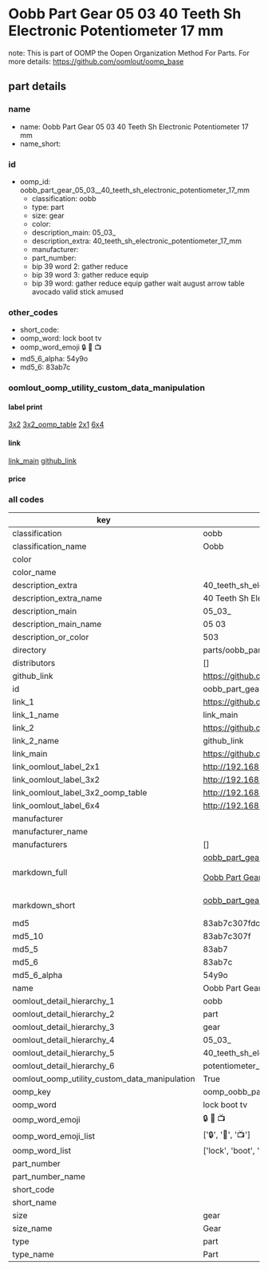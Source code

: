 # Oobb Part Gear 05 03  40 Teeth Sh Electronic Potentiometer 17 mm  

note: This is part of OOMP the Oopen Organization Method For Parts. For more details: https://github.com/oomlout/oomp_base

##  part details





### name
* name: Oobb Part Gear 05 03  40 Teeth Sh Electronic Potentiometer 17 mm
* name_short: 
### id
* oomp_id: oobb_part_gear_05_03__40_teeth_sh_electronic_potentiometer_17_mm
  * classification: oobb
  * type: part
  * size: gear
  * color: 
  * description_main: 05_03_
  * description_extra: 40_teeth_sh_electronic_potentiometer_17_mm
  * manufacturer: 
  * part_number: 
  * bip 39 word 2: gather reduce
  * bip 39 word 3: gather reduce equip
  * bip 39 word: gather reduce equip gather wait august arrow table avocado valid stick amused

### other_codes
* short_code: 
* oomp_word: lock boot tv
* oomp_word_emoji :lock: :boot: :tv:
* md5_6_alpha: 54y9o
* md5_6: 83ab7c






### oomlout_oomp_utility_custom_data_manipulation
#### label print
[3x2](http://192.168.1.245:1112/?label=oomp%2054y9o)
[3x2_oomp_table](http://192.168.1.107:1112/?label=oomp%2054y9o)
[2x1](http://192.168.1.242:1112/?label=oomp%2054y9o)
[6x4](http://192.168.1.55:1112/?label=oomp%2054y9o)    

#### link

[link_main](https://github.com/oomlout/oomlout_oomp_current_version_messy/tree/main/parts/oobb_part_gear_05_03__40_teeth_sh_electronic_potentiometer_17_mm) [github_link](https://github.com/oomlout/oomlout_oomp_part_src/tree/main/parts/oobb_part_gear_05_03__40_teeth_sh_electronic_potentiometer_17_mm)                             

#### price







### all codes 
| key | value |  
| --- | --- |  
| classification | oobb |  
| classification_name | Oobb |  
| color |  |  
| color_name |  |  
| description_extra | 40_teeth_sh_electronic_potentiometer_17_mm |  
| description_extra_name | 40 Teeth Sh Electronic Potentiometer 17 mm |  
| description_main | 05_03_ |  
| description_main_name | 05 03  |  
| description_or_color | 503 |  
| directory | parts/oobb_part_gear_05_03__40_teeth_sh_electronic_potentiometer_17_mm |  
| distributors | [] |  
| github_link | https://github.com/oomlout/oomlout_oomp_part_src/tree/main/parts/oobb_part_gear_05_03__40_teeth_sh_electronic_potentiometer_17_mm |  
| id | oobb_part_gear_05_03__40_teeth_sh_electronic_potentiometer_17_mm |  
| link_1 | https://github.com/oomlout/oomlout_oomp_current_version_messy/tree/main/parts/oobb_part_gear_05_03__40_teeth_sh_electronic_potentiometer_17_mm |  
| link_1_name | link_main |  
| link_2 | https://github.com/oomlout/oomlout_oomp_part_src/tree/main/parts/oobb_part_gear_05_03__40_teeth_sh_electronic_potentiometer_17_mm |  
| link_2_name | github_link |  
| link_main | https://github.com/oomlout/oomlout_oomp_current_version_messy/tree/main/parts/oobb_part_gear_05_03__40_teeth_sh_electronic_potentiometer_17_mm |  
| link_oomlout_label_2x1 | http://192.168.1.242:1112/?label=oomp%2054y9o |  
| link_oomlout_label_3x2 | http://192.168.1.245:1112/?label=oomp%2054y9o |  
| link_oomlout_label_3x2_oomp_table | http://192.168.1.107:1112/?label=oomp%2054y9o |  
| link_oomlout_label_6x4 | http://192.168.1.55:1112/?label=oomp%2054y9o |  
| manufacturer |  |  
| manufacturer_name |  |  
| manufacturers | [] |  
| markdown_full | [oobb_part_gear_05_03__40_teeth_sh_electronic_potentiometer_17_mm](https://github.com/oomlout/oomlout_oomp_current_version_messy/tree/main/parts/oobb_part_gear_05_03__40_teeth_sh_electronic_potentiometer_17_mm)<br>[](https://github.com/oomlout/oomlout_oomp_current_version_messy/tree/main/parts/oobb_part_gear_05_03__40_teeth_sh_electronic_potentiometer_17_mm)<br>[Oobb Part Gear 05 03  40 Teeth Sh Electronic Potentiometer 17 Mm](https://github.com/oomlout/oomlout_oomp_current_version_messy/tree/main/parts/oobb_part_gear_05_03__40_teeth_sh_electronic_potentiometer_17_mm)<br><br> |  
| markdown_short | [oobb_part_gear_05_03__40_teeth_sh_electronic_potentiometer_17_mm](https://github.com/oomlout/oomlout_oomp_current_version_messy/tree/main/parts/oobb_part_gear_05_03__40_teeth_sh_electronic_potentiometer_17_mm)<br><br> |  
| md5 | 83ab7c307fdce1943cfb3606986d0303 |  
| md5_10 | 83ab7c307f |  
| md5_5 | 83ab7 |  
| md5_6 | 83ab7c |  
| md5_6_alpha | 54y9o |  
| name | Oobb Part Gear 05 03  40 Teeth Sh Electronic Potentiometer 17 mm |  
| oomlout_detail_hierarchy_1 | oobb |  
| oomlout_detail_hierarchy_2 | part |  
| oomlout_detail_hierarchy_3 | gear |  
| oomlout_detail_hierarchy_4 | 05_03_ |  
| oomlout_detail_hierarchy_5 | 40_teeth_sh_electronic |  
| oomlout_detail_hierarchy_6 | potentiometer_17_mm |  
| oomlout_oomp_utility_custom_data_manipulation | True |  
| oomp_key | oomp_oobb_part_gear_05_03__40_teeth_sh_electronic_potentiometer_17_mm |  
| oomp_word | lock boot tv |  
| oomp_word_emoji | :lock: :boot: :tv: |  
| oomp_word_emoji_list | [':lock:', ':boot:', ':tv:'] |  
| oomp_word_list | ['lock', 'boot', 'tv'] |  
| part_number |  |  
| part_number_name |  |  
| short_code |  |  
| short_name |  |  
| size | gear |  
| size_name | Gear |  
| type | part |  
| type_name | Part |  
